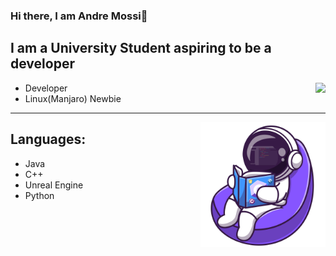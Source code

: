 ### Hi there, I am Andre Mossi👋

## I am a University Student aspiring to be a developer

<p>
<img align='right' src="https://github-readme-stats.vercel.app/api?username=andrem222&show_icons=true&theme=radical">
</p>
  
- Developer
- Linux(Manjaro) Newbie
---
<p>
<img align='right' width="200" src="Images/ReadingIcon.png">
</p>

## Languages:

- Java
- C++
- Unreal Engine
- Python

<!--
**AndreM222/AndreM222** is a ✨ _special_ ✨ repository because its `README.md` (this file) appears on your GitHub profile.

Here are some ideas to get you started:

- 🔭 I’m currently working on ...
- 🌱 I’m currently learning ...
- 👯 I’m looking to collaborate on ...
- 🤔 I’m looking for help with ...
- 💬 Ask me about ...
- 📫 How to reach me: ...
- 😄 Pronouns: ...
- ⚡ Fun fact: ...
-->
